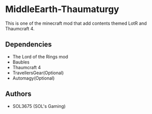 # MiddleEarth-Thaumaturgy
This is one of the minecraft mod that add contents themed LotR and Thaumcraft 4.

## Dependencies
- The Lord of the Rings mod
- Baubles
- Thaumcraft 4
- TravellersGear(Optional)
- Automagy(Optional)

## Authors
- SOL3675 (SOL's Gaming)
